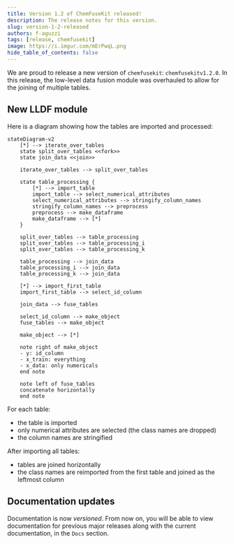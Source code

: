 ```yaml
---
title: Version 1.2 of ChemFuseKit released!
description: The release notes for this version.
slug: version-1-2-released
authors: f-aguzzi
tags: [release, chemfusekit]
image: https://i.imgur.com/mErPwqL.png
hide_table_of_contents: false
---
```


We are proud to release a new version of `chemfusekit`: `chemfusekitv1.2.0`. In this release, the low-level data fusion module was overhauled to allow for the joining of multiple tables.

<!-- truncate -->

## New LLDF module

Here is a diagram showing how the tables are imported and processed:

```mermaid
stateDiagram-v2
    [*] --> iterate_over_tables
    state split_over_tables <<fork>>
    state join_data <<join>>

    iterate_over_tables --> split_over_tables

    state table_processing {
        [*] --> import_table
        import_table --> select_numerical_attributes
        select_numerical_attributes --> stringify_column_names
        stringify_column_names --> preprocess
        preprocess --> make_dataframe
        make_dataframe --> [*]
    }

    split_over_tables --> table_processing
    split_over_tables --> table_processing_i
    split_over_tables --> table_processing_k
    
    table_processing --> join_data
    table_processing_i --> join_data
    table_processing_k --> join_data

    [*] --> import_first_table
    import_first_table --> select_id_column

    join_data --> fuse_tables

    select_id_column --> make_object
    fuse_tables --> make_object

    make_object --> [*]

    note right of make_object
    - y: id_column
    - x_train: everything
    - x_data: only numericals
    end note

    note left of fuse_tables
    concatenate horizontally
    end note
```

For each table:
- the table is imported
- only numerical attributes are selected (the class names are dropped)
- the column names are stringified

After importing all tables:
- tables are joined horizontally
- the class names are reimported from the first table and joined as the leftmost column

## Documentation updates

Documentation is now *versioned*. From now on, you will be able to view documentation for previous major releases along with the current documentation, in the `Docs` section.